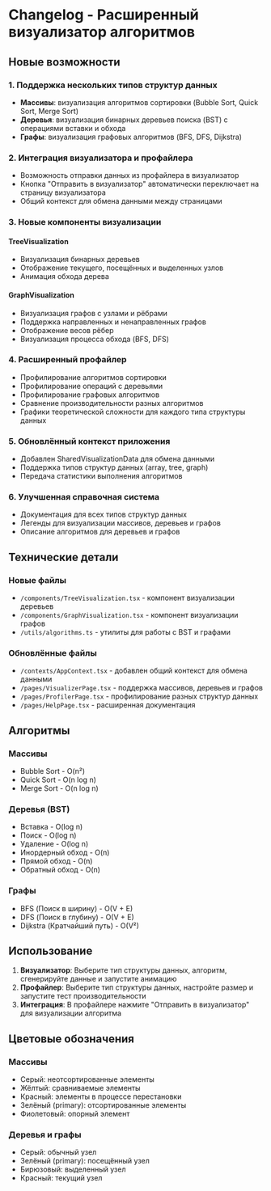 # Changelog - Расширенный визуализатор алгоритмов

## Новые возможности

### 1. Поддержка нескольких типов структур данных
- **Массивы**: визуализация алгоритмов сортировки (Bubble Sort, Quick Sort, Merge Sort)
- **Деревья**: визуализация бинарных деревьев поиска (BST) с операциями вставки и обхода
- **Графы**: визуализация графовых алгоритмов (BFS, DFS, Dijkstra)

### 2. Интеграция визуализатора и профайлера
- Возможность отправки данных из профайлера в визуализатор
- Кнопка "Отправить в визуализатор" автоматически переключает на страницу визуализатора
- Общий контекст для обмена данными между страницами

### 3. Новые компоненты визуализации

#### TreeVisualization
- Визуализация бинарных деревьев
- Отображение текущего, посещённых и выделенных узлов
- Анимация обхода дерева

#### GraphVisualization
- Визуализация графов с узлами и рёбрами
- Поддержка направленных и ненаправленных графов
- Отображение весов рёбер
- Визуализация процесса обхода (BFS, DFS)

### 4. Расширенный профайлер
- Профилирование алгоритмов сортировки
- Профилирование операций с деревьями
- Профилирование графовых алгоритмов
- Сравнение производительности разных алгоритмов
- Графики теоретической сложности для каждого типа структуры данных

### 5. Обновлённый контекст приложения
- Добавлен SharedVisualizationData для обмена данными
- Поддержка типов структур данных (array, tree, graph)
- Передача статистики выполнения алгоритмов

### 6. Улучшенная справочная система
- Документация для всех типов структур данных
- Легенды для визуализации массивов, деревьев и графов
- Описание алгоритмов для деревьев и графов

## Технические детали

### Новые файлы
- `/components/TreeVisualization.tsx` - компонент визуализации деревьев
- `/components/GraphVisualization.tsx` - компонент визуализации графов
- `/utils/algorithms.ts` - утилиты для работы с BST и графами

### Обновлённые файлы
- `/contexts/AppContext.tsx` - добавлен общий контекст для обмена данными
- `/pages/VisualizerPage.tsx` - поддержка массивов, деревьев и графов
- `/pages/ProfilerPage.tsx` - профилирование разных структур данных
- `/pages/HelpPage.tsx` - расширенная документация

## Алгоритмы

### Массивы
- Bubble Sort - O(n²)
- Quick Sort - O(n log n)
- Merge Sort - O(n log n)

### Деревья (BST)
- Вставка - O(log n)
- Поиск - O(log n)
- Удаление - O(log n)
- Инордерный обход - O(n)
- Прямой обход - O(n)
- Обратный обход - O(n)

### Графы
- BFS (Поиск в ширину) - O(V + E)
- DFS (Поиск в глубину) - O(V + E)
- Dijkstra (Кратчайший путь) - O(V²)

## Использование

1. **Визуализатор**: Выберите тип структуры данных, алгоритм, сгенерируйте данные и запустите анимацию
2. **Профайлер**: Выберите тип структуры данных, настройте размер и запустите тест производительности
3. **Интеграция**: В профайлере нажмите "Отправить в визуализатор" для визуализации алгоритма

## Цветовые обозначения

### Массивы
- Серый: неотсортированные элементы
- Жёлтый: сравниваемые элементы
- Красный: элементы в процессе перестановки
- Зелёный (primary): отсортированные элементы
- Фиолетовый: опорный элемент

### Деревья и графы
- Серый: обычный узел
- Зелёный (primary): посещённый узел
- Бирюзовый: выделенный узел
- Красный: текущий узел
